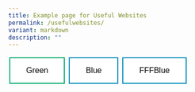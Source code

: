 ```yaml
---
title: Example page for Useful Websites
permalink: /usefulwebsites/
variant: markdown
description: ""
---
```

<style>
.button {
  border: none;
  color: white;
  padding: 16px 32px;
  text-align: center;
  text-decoration: none;
  display: inline-block;
  font-size: 16px;
  margin: 4px 2px;
  transition-duration: 0.4s;
  cursor: pointer;
}
.button1 {
  background-color: white; 
  color: black; 
  border: 2px solid #04AA6D;
}
.button1:hover {
  background-color: #04AA6D;
  color: white;
}
.button2 {
  background-color: white; 
  color: black; 
  border: 2px solid #008CBA;
}
.button2:hover {
  background-color: #008CBA;
  color: white;
}
.button3 {
  background-color: white; 
  color: black; 
  border: 2px solid #008CBA;.
	width: 100%
}
.button3:hover {
  background-color: #008CBA;
  color: white;
}
</style>

<button class="button button1">Green</button>
<button class="button button2">Blue</button>
<button class="button button3">FFFBlue</button>